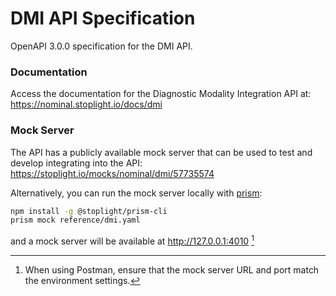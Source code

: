 # DMI API Specification

OpenAPI 3.0.0 specification for the DMI API.

### Documentation
Access the documentation for the Diagnostic Modality Integration API at: https://nominal.stoplight.io/docs/dmi

### Mock Server
The API has a publicly available mock server that can be used to test and develop integrating into the API: https://stoplight.io/mocks/nominal/dmi/57735574

Alternatively, you can run the mock server locally with [prism](https://meta.stoplight.io/docs/prism/674b27b261c3c-overview):
```bash
npm install -g @stoplight/prism-cli
prism mock reference/dmi.yaml
```
and a mock server will be available at http://127.0.0.1:4010 [^1]

[^1]: When using Postman, ensure that the mock server URL and port match the environment settings.

